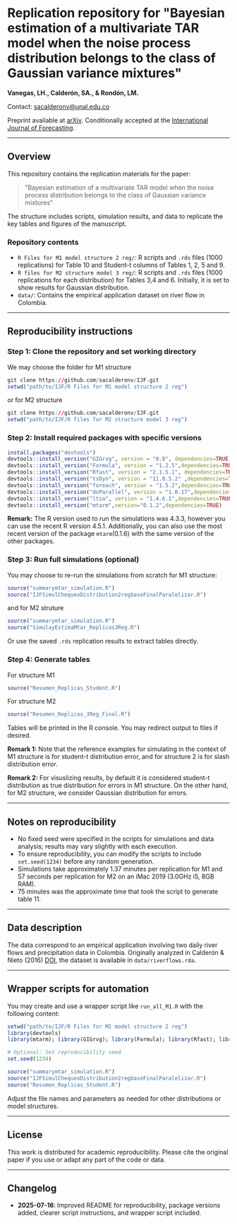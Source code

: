 # Replication repository for "Bayesian estimation of a multivariate TAR model when the noise process distribution belongs to the class of Gaussian variance mixtures"

**Vanegas, LH., Calderón, SA., & Rondón, LM.**

Contact: [sacalderonv@unal.edu.co](mailto\:sacalderonv@unal.edu.co)

Preprint available at [arXiv](https://www.arxiv.org/pdf/2503.04593). Conditionally accepted at the [International Journal of Forecasting](https://forecasters.org/ijf).

---

## Overview

This repository contains the replication materials for the paper:

> "Bayesian estimation of a multivariate TAR model when the noise process distribution belongs to the class of Gaussian variance mixtures"

The structure includes scripts, simulation results, and data to replicate the key tables and figures of the manuscript.

### Repository contents

- `R Files for M1 model structure 2 reg/`: R scripts and `.rds` files (1000 replications) for Table 10 and Student-t columns of Tables 1, 2, 5 and 9.
- `R files for M2 structure model 3 reg/`: R scripts and `.rds` files (1000 replications for each distribution) for Tables 3,4 and 6. Initially, it is set to show results for Gaussian distribution.
- `data/`: Contains the empirical application dataset on river flow in Colombia.

---

## Reproducibility instructions

### Step 1: Clone the repository and set working directory
We may choose the folder for M1 structure
```r
git clone https://github.com/sacalderonv/IJF.git
setwd("path/to/IJF/R Files for M1 model structure 2 reg")
```
or for M2 structure

```r
git clone https://github.com/sacalderonv/IJF.git
setwd("path/to/IJF/R files for M2 structure model 3 reg")
```

### Step 2: Install required packages with specific versions

```r
install.packages("devtools")
devtools::install_version("GIGrvg", version = "0.8", dependencies=TRUE)
devtools::install_version("Formula", version = "1.2.5",dependencies=TRUE)
devtools::install_version("Rfast", version = "2.1.5.1", dependencies=TRUE)
devtools::install_version("tsDyn", version = "11.0.5.2" ,dependencies=TRUE)
devtools::install_version("foreach", version = "1.5.2",dependencies=TRUE)
devtools::install_version("doParallel", version = "1.0.17",dependencies=TRUE)
devtools::install_version("ltsa", version = "1.4.6.1",dependencies=TRUE)
devtools::install_version("mtarm",version="0.1.2",dependencies=TRUE)
```
**Remark:** The R version used to run the simulations was 4.3.3, however you can use the recent R version 4.5.1. Additionally, you can also use the most recent version of the package `mtarm`(0.1.6) with the same version of the other packages.

### Step 3: Run full simulations (optional)

You may choose to re-run the simulations from scratch for M1 structure:

```r
source("summarymtar_simulation.R")
source("IJFSimulChequeoDistribution2regbaseFinalParalelizar.R")
```
and for M2 struture

```r
source("summarymtar_simulation.R")
source("SimulayEstimaMtar_Replicas3Reg.R")
```

Or use the saved `.rds` replication results to extract tables directly.

### Step 4: Generate tables

For structure M1
```r
source("Resumen_Replicas_Student.R")
```

For structure M2
```r
source("Resumen_Replicas_3Reg_Final.R")
```

Tables will be printed in the R console. You may redirect output to files if desired.


**Remark 1:** Note that the reference examples for simulating in the context of M1 structure is for student-t distribution error, and for structure 2 is for slash distribution error.

**Remark 2:** For visuslizing results, by default it is considered student-t distribution as true distribution for errors in M1 structure. On the other hand, for M2 structure, we consider Gaussian distribution for errors.

---

## Notes on reproducibility

- No fixed seed were specified in the scripts for simulations and data analysis; results may vary slightly with each execution.
- To ensure reproducibility, you can modify the scripts to include `set.seed(1234)` before any random generation.
- Simulations take approximately 1.37 minutes per replication for M1 and 57 seconds per replication for M2 on an iMac 2019 (3.0GHz i5, 8GB RAM).
- 75 minutes was the approximate time that took the script to generate table 11.

---

## Data description

The data correspond to an empirical application involving two daily river flows and precipitation data in Colombia. Originally analyzed in Calderón & Nieto (2016) [DOI](https://doi.org/10.1080/03610926.2014.990758), the dataset is available in `data/riverflows.rda`.

---

## Wrapper scripts for automation

You may create and use a wrapper script like `run_all_M1.R` with the following content:

```r
setwd("path/to/IJF/R Files for M1 model structure 2 reg")
library(devtools)
library(mtarm); library(GIGrvg); library(Formula); library(Rfast); library(tsDyn)

# Optional: Set reproducibility seed
set.seed(1234)

source("summarymtar_simulation.R")
source("IJFSimulChequeoDistribution2regbaseFinalParalelizar.R")
source("Resumen_Replicas_Student.R")
```

Adjust the file names and parameters as needed for other distributions or model structures.

---

## License

This work is distributed for academic reproducibility. Please cite the original paper if you use or adapt any part of the code or data.

---

## Changelog

- **2025-07-16**: Improved README for reproducibility, package versions added, clearer script instructions, and wrapper script included.

